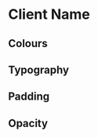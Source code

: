 # Client Name

## Colours

<color-list :colors="tailwindConfig.theme.colors" />

## Typography

<typography-list :fonts="tailwindConfig.theme.fonts" :sizes="tailwindConfig.theme.textSizes" :weights="tailwindConfig.theme.fontWeights" />

## Padding

<padding-list :padding="tailwindConfig.theme.padding" />

## Opacity

<opacity-list :opacities="tailwindConfig.theme.opacity" />

<script>
import _ from 'lodash'

if (typeof(window) !== 'undefined') window.global = window
const tailwindConfig = require('../tailwind')

export default {
    computed: {
        tailwindConfig: function () {
            return tailwindConfig;
        }
    }
}
</script>

<style lang="stylus">
    @import "docs/.vuepress/style.styl"
</style>
